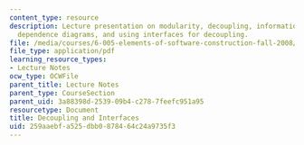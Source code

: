 ```yaml
---
content_type: resource
description: Lecture presentation on modularity, decoupling, information hiding, module
  dependence diagrams, and using interfaces for decoupling.
file: /media/courses/6-005-elements-of-software-construction-fall-2008/259aaebfa525dbb0878464c24a9735f3_MIT6_005f08_lec08.pdf
file_type: application/pdf
learning_resource_types:
- Lecture Notes
ocw_type: OCWFile
parent_title: Lecture Notes
parent_type: CourseSection
parent_uid: 3a88398d-2539-09b4-c278-7feefc951a95
resourcetype: Document
title: Decoupling and Interfaces
uid: 259aaebf-a525-dbb0-8784-64c24a9735f3
---
```

